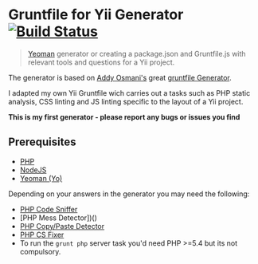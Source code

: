 # Gruntfile for Yii Generator [![Build Status](https://secure.travis-ci.org/OdinsHat/generator-gruntfile-yii.png?branch=master)](https://travis-ci.org/OdinsHat/generator-gruntfile-yii)

> [Yeoman](http://yeoman.io) generator or creating a package.json and Gruntfile.js with relevant tools and questions for a Yii project.

The generator is based on [Addy Osmani's](https://github.com/addyosmani) great [gruntfile Generator](https://github.com/yeoman/generator-gruntfile).

I adapted my own Yii Gruntfile wich carries out a tasks such as PHP static analysis,
CSS linting and JS linting specific to the layout of a Yii project.

**This is my first generator - please report any bugs or issues you find**

## Prerequisites

* [PHP](http://www.php.net/)
* [NodeJS](http://nodejs.org/)
* [Yeoman (Yo)](http://yeoman.io/)

Depending on your answers in the generator you may need the following:
* [PHP Code Sniffer]()
* [PHP Mess Detector])()
* [PHP Copy/Paste Detector]()
* [PHP CS Fixer]()
* To run the ```grunt php``` server task you'd need PHP >=5.4 but its not compulsory.
